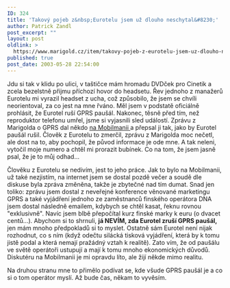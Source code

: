 ```yaml
---
ID: 324
title: 'Takový pojeb z&nbsp;Eurotelu jsem už dlouho neschytal&#8230;'
author: Patrick Zandl
post_excerpt: ""
layout: post
oldlink: >
  https://www.marigold.cz/item/takovy-pojeb-z-eurotelu-jsem-uz-dlouho-neschytal
published: true
post_date: 2003-05-28 22:54:00
---
```

<p>
Jdu si tak v klidu po ulici, v taštičce mám hromadu DVDček pro Cinetik a zcela bezelstně přijmu příchozí hovor do headsetu. Řev jednoho z manažerů Eurotelu mi vyrazil headset z ucha, což způsobilo, že jsem se chvíli neorientoval, za co jest na mne řváno. Měl jsem v podstatě oficiálně prohlásit, že Eurotel ruší GPRS paušál. Nakonec, těsně před tím, než reproduktor telefonu umřel, jsme si vyjasnili sled událostí. Zprávu z Marigolda o GPRS dal někdo <A href="http://www.mobilmania.cz/Bleskovky/F.asp?ARI=104764&amp;HID=1&amp;CAI=2097" target=_blank>na Mobilmanii </A>a přepsal ji tak, jako by Eurotel paušál rušil. Člověk z Eurotelu to zmerčil, zprávu z Marigolda moc nečetl, ale dost na to, aby pochopil, že původ informace je ode mne. A tak neleni, vytočil moje numero a chtěl mi prorazit bubínek. Co na tom, že jsem jasně psal, že je to můj odhad... </p>

<p>
Člověku z Eurotelu se nedivím, jest to jeho práce. Jak to bylo na Mobilmanii, už také nezjistím, na internet jsem se dostal pozdě večer a soudě dle diskuse byla zpráva změněna, takže je zbytečné nad tím dumat. Snad jen toliko: zprávu jsem dostal z neveřejné konference věnované marketingu GPRS a také vyjádření jednoho ze zaměstnanců finského operátora DNA jsem dostal následně emailem, kdybych se chtěl kasat, řeknu rovnou "exklusivně". Navíc jsem blbě přepočítal kurz finské marky k euru (o dvacet centů...). Abychom si to shrnuli, <STRONG>já NEVÍM, zda Eurotel zruší GPRS paušál,</STRONG> jen mám mnoho předpokladů si to myslet. Ostatně sám Eurotel není nijak rozhodnut, co s ním (když odečtu silácká tisková vyjádření, která by k tomu jistě podal a která nemají pražádný vztah k realitě). Zato vím, že od paušálu ve světě operátoři ustupují a mají k tomu mnoho ekonomických důvodů. Diskutéru na Mobilmanii je mi opravdu líto, ale žijí někde mimo realitu. </p>

<p>
Na druhou stranu mne to přimělo podívat se, kde všude GPRS paušál je a co si o tom operátor myslí. Až bude čas, někam to vyvěsím. </p>

